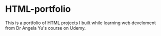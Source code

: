 # HTML-portfolio
This is a portfolio of HTML projects I built while learning web develoment from Dr Angela Yu's course on Udemy.
